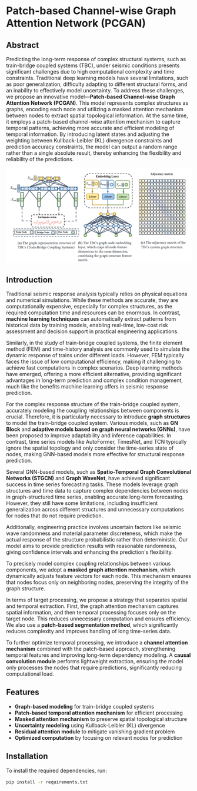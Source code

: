 # Patch-based Channel-wise Graph Attention Network (PCGAN)

## Abstract

Predicting the long-term response of complex structural systems, such as train-bridge coupled systems (TBC), under seismic conditions presents significant challenges due to high computational complexity and time constraints. Traditional deep learning models have several limitations, such as poor generalization, difficulty adapting to different structural forms, and an inability to effectively model uncertainty. To address these challenges, we propose an innovative model—**Patch-based Channel-wise Graph Attention Network (PCGAN)**. This model represents complex structures as graphs, encoding each node and utilizing a masked attention mechanism between nodes to extract spatial topological information. At the same time, it employs a patch-based channel-wise attention mechanism to capture temporal patterns, achieving more accurate and efficient modeling of temporal information. By introducing latent states and adjusting the weighting between Kullback-Leibler (KL) divergence constraints and prediction accuracy constraints, the model can output a random range rather than a single absolute result, thereby enhancing the flexibility and reliability of the predictions.

![Train Bridge](figures/tbc.png)


## Introduction

Traditional seismic response analysis typically relies on physical equations and numerical simulations. While these methods are accurate, they are computationally expensive, especially for complex structures, as the required computation time and resources can be enormous. In contrast, **machine learning techniques** can automatically extract patterns from historical data by training models, enabling real-time, low-cost risk assessment and decision support in practical engineering applications. 

Similarly, in the study of train-bridge coupled systems, the finite element method (FEM) and time-history analysis are commonly used to simulate the dynamic response of trains under different loads. However, FEM typically faces the issue of low computational efficiency, making it challenging to achieve fast computations in complex scenarios. Deep learning methods have emerged, offering a more efficient alternative, providing significant advantages in long-term prediction and complex condition management, much like the benefits machine learning offers in seismic response prediction.

For the complex response structure of the train-bridge coupled system, accurately modeling the coupling relationships between components is crucial. Therefore, it is particularly necessary to introduce **graph structures** to model the train-bridge coupled system. Various models, such as **GN Block** and **adaptive models based on graph neural networks (GNNs)**, have been proposed to improve adaptability and inference capabilities. In contrast, time series models like AutoFormer, TimesNet, and TCN typically ignore the spatial topology and only consider the time-series state of nodes, making GNN-based models more effective for structural response prediction.

Several GNN-based models, such as **Spatio-Temporal Graph Convolutional Networks (STGCN)** and **Graph WaveNet**, have achieved significant success in time series forecasting tasks. These models leverage graph structures and time data to capture complex dependencies between nodes in graph-structured time series, enabling accurate long-term forecasting. However, they still have some limitations, including insufficient generalization across different structures and unnecessary computations for nodes that do not require prediction.

Additionally, engineering practice involves uncertain factors like seismic wave randomness and material parameter discreteness, which make the actual response of the structure probabilistic rather than deterministic. Our model aims to provide prediction results with reasonable randomness, giving confidence intervals and enhancing the prediction's flexibility.

To precisely model complex coupling relationships between various components, we adopt a **masked graph attention mechanism**, which dynamically adjusts feature vectors for each node. This mechanism ensures that nodes focus only on neighboring nodes, preserving the integrity of the graph structure. 

In terms of target processing, we propose a strategy that separates spatial and temporal extraction. First, the graph attention mechanism captures spatial information, and then temporal processing focuses only on the target node. This reduces unnecessary computation and ensures efficiency. We also use a **patch-based segmentation method**, which significantly reduces complexity and improves handling of long time-series data.

To further optimize temporal processing, we introduce a **channel attention mechanism** combined with the patch-based approach, strengthening temporal features and improving long-term dependency modeling. A **causal convolution module** performs lightweight extraction, ensuring the model only processes the nodes that require predictions, significantly reducing computational load.

## Features

- **Graph-based modeling** for train-bridge coupled systems
- **Patch-based temporal attention mechanism** for efficient processing
- **Masked attention mechanism** to preserve spatial topological structure
- **Uncertainty modeling** using Kullback-Leibler (KL) divergence
- **Residual attention module** to mitigate vanishing gradient problem
- **Optimized computation** by focusing on relevant nodes for prediction

## Installation

To install the required dependencies, run:

```bash
pip install -r requirements.txt
